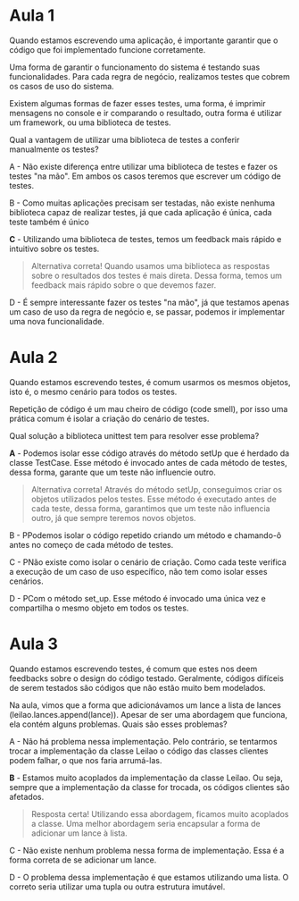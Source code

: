 # Aula 1

Quando estamos escrevendo uma aplicação, é importante garantir que o código que foi implementado funcione corretamente.

Uma forma de garantir o funcionamento do sistema é testando suas funcionalidades. Para cada regra de negócio, realizamos testes que cobrem os casos de uso do sistema.

Existem algumas formas de fazer esses testes, uma forma, é imprimir mensagens no console e ir comparando o resultado, outra forma é utilizar um framework, ou uma biblioteca de testes.

Qual a vantagem de utilizar uma biblioteca de testes a conferir manualmente os testes?

A - Não existe diferença entre utilizar uma biblioteca de testes e fazer os testes "na mão". Em ambos os casos teremos que escrever um código de testes.

B - Como muitas aplicações precisam ser testadas, não existe nenhuma biblioteca capaz de realizar testes, já que cada aplicação é única, cada teste também é único

__C__ - Utilizando uma biblioteca de testes, temos um feedback mais rápido e intuitivo sobre os testes.
> Alternativa correta! Quando usamos uma biblioteca as respostas sobre o resultados dos testes é mais direta. Dessa forma, temos um feedback mais rápido sobre o que devemos fazer.

D - É sempre interessante fazer os testes "na mão", já que testamos apenas um caso de uso da regra de negócio e, se passar, podemos ir implementar uma nova funcionalidade.

# Aula 2

Quando estamos escrevendo testes, é comum usarmos os mesmos objetos, isto é, o mesmo cenário para todos os testes.

Repetição de código é um mau cheiro de código (code smell), por isso uma prática comum é isolar a criação do cenário de testes.

Qual solução a biblioteca unittest tem para resolver esse problema?

__A__ - Podemos isolar esse código através do método setUp que é herdado da classe TestCase. Esse método é invocado antes de cada método de testes, dessa forma, garante que um teste não influencie outro.
> Alternativa correta! Através do método setUp, conseguimos criar os objetos utilizados pelos testes. Esse método é executado antes de cada teste, dessa forma, garantimos que um teste não influencia outro, já que sempre teremos novos objetos.

B - PPodemos isolar o código repetido criando um método e chamando-ô antes no começo de cada método de testes.

C - PNão existe como isolar o cenário de criação. Como cada teste verifica a execução de um caso de uso específico, não tem como isolar esses cenários.

D - PCom o método set_up. Esse método é invocado uma única vez e compartilha o mesmo objeto em todos os testes.

# Aula 3

Quando estamos escrevendo testes, é comum que estes nos deem feedbacks sobre o design do código testado. Geralmente, códigos difíceis de serem testados são códigos que não estão muito bem modelados.

Na aula, vimos que a forma que adicionávamos um lance a lista de lances (leilao.lances.append(lance)). Apesar de ser uma abordagem que funciona, ela contém alguns problemas. Quais são esses problemas?

A - Não há problema nessa implementação. Pelo contrário, se tentarmos trocar a implementação da classe Leilao o código das classes clientes podem falhar, o que nos faria arrumá-las.

__B__ - Estamos muito acoplados da implementação da classe Leilao. Ou seja, sempre que a implementação da classe for trocada, os códigos clientes são afetados.
> Resposta certa! Utilizando essa abordagem, ficamos muito acoplados a classe. Uma melhor abordagem seria encapsular a forma de adicionar um lance à lista.

C - Não existe nenhum problema nessa forma de implementação. Essa é a forma correta de se adicionar um lance.

D - O problema dessa implementação é que estamos utilizando uma lista. O correto seria utilizar uma tupla ou outra estrutura imutável.
